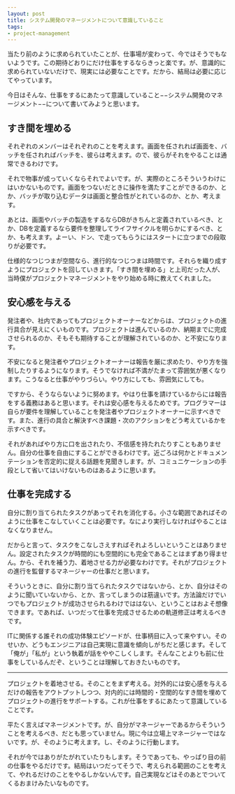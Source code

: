 ```yaml
---
layout: post
title: システム開発のマネージメントについて意識していること
tags: 
- project-management
---
```


当たり前のように求められていたことが、仕事場が変わって、今ではそうでもないようです。この期待どおりにだけ仕事をするならきっと楽です。が、意識的に求められていないだけで、現実には必要なことです。だから、結局は必要に応じてやっています。

今日はそんな、仕事をするにあたって意識していること−−システム開発のマネージメント−−について書いてみようと思います。

## すき間を埋める

それぞれのメンバーはそれぞれのことを考えます。画面を任されれば画面を、バッチを任されればバッチを、彼らは考えます。ので、彼らがそれをやることは通常できるわけです。

それで物事が成っていくならそれでよいです。が、実際のところそういうわけにはいかないものです。画面をつないだときに操作を満たすことができるのか、とか、バッチが取り込むデータは画面と整合性がとれているのか、とか、考えます。

あとは、画面やバッチの製造をするならDBがきちんと定義されているべき、とか、DBを定義するなら要件を整理してライフサイクルを明らかにするべき、とか、も考えます。よーい、ドン、で走ってもらうにはスタートに立つまでの段取りが必要です。

仕様的なつじつまが空間なら、進行的なつじつまは時間です。それらを織り成すようにプロジェクトを回していきます。「すき間を埋める」と上司だった人が、当時僕がプロジェクトマネージメントをやり始める時に教えてくれました。

## 安心感を与える

発注者や、社内であってもプロジェクトオーナーなどからは、プロジェクトの進行具合が見えにくいものです。プロジェクトは進んでいるのか、納期までに完成させられるのか、そもそも期待することが理解されているのか、と不安になります。

不安になると発注者やプロジェクトオーナーは報告を厳に求めたり、やり方を強制したりするようになります。そうでなければ不満がたまって雰囲気が悪くなります。こうなると仕事がやりづらい。やり方にしても、雰囲気にしても。

ですから、そうならないように努めます。やはり仕事を請けているからには報告をする義務はあると思います。それは安心感を与えるためです。プログラマーは自らが要件を理解していることを発注者やプロジェクトオーナーに示すべきです。また、進行の具合と解決すべき課題・次のアクションをどう考えているかを示すべきです。

それがあればやり方に口を出されたり、不信感を持たれたりすこともありません。自分の仕事を自由にすることができるわけです。近ごろは何かとドキュメンテーションを否定的に捉える話題を見聞きします。が、コミュニケーションの手段として省いてはいけないものはあるように思います。

## 仕事を完成する

自分に割り当てられたタスクがあってそれを消化する。小さな範囲であればそのように仕事をこなしていくことは必要です。なにより実行しなければやることはなくなりません。

だからと言って、タスクをこなしさえすればそれよろしいということはありません。設定されたタスクが時間的にも空間的にも完全であることはまずあり得ません。から、それを補う力、着地させる力が必要なわけです。それがプロジェクトの進行を監督するマネージャーの仕事だと思います。

そういうときに、自分に割り当てられたタスクではないから、とか、自分はそのように聞いていないから、とか、言ってしまうのは筋違いです。方法論だけでいつでもプロジェクトが成功させられるわけでははない、ということはおよそ想像できます。であれば、いつだって仕事を完成させるための軌道修正は考えるべきです。

ITに関係する誰それの成功体験エピソードが、仕事柄目に入って来やすい。そのせいか、どうもエンジニアは自己実現に意識を傾向しがちだと感じます。そして「俺が」「私が」という執着が話をややこしくします。そんなことよりも前に仕事をしているんだぞ、ということは理解しておきたいものです。

----

プロジェクトを着地させる。そのことをまず考える。対外的には安心感を与えるだけの報告をアウトプットしつつ、対内的には時間的・空間的なすき間を埋めてプロジェクトの進行をサポートする。これが仕事をするにあたって意識していることです。

平たく言えばマネージメントです。が、自分がマネージャーであるからそういうことを考えるべき、だとも思っていません。現に今は立場上マネージャーではないです。が、そのように考えます。し、そのように行動します。

それが今ではありがたがれていたりもします。そうであっても、やっぱり目の前の仕事をやるだけです。結局はいつだってそうで、考えられる範囲のことを考えて、やれるだけのことをやるしかないんです。自己実現などはそのあとでついてくるおまけみたいなものです。
